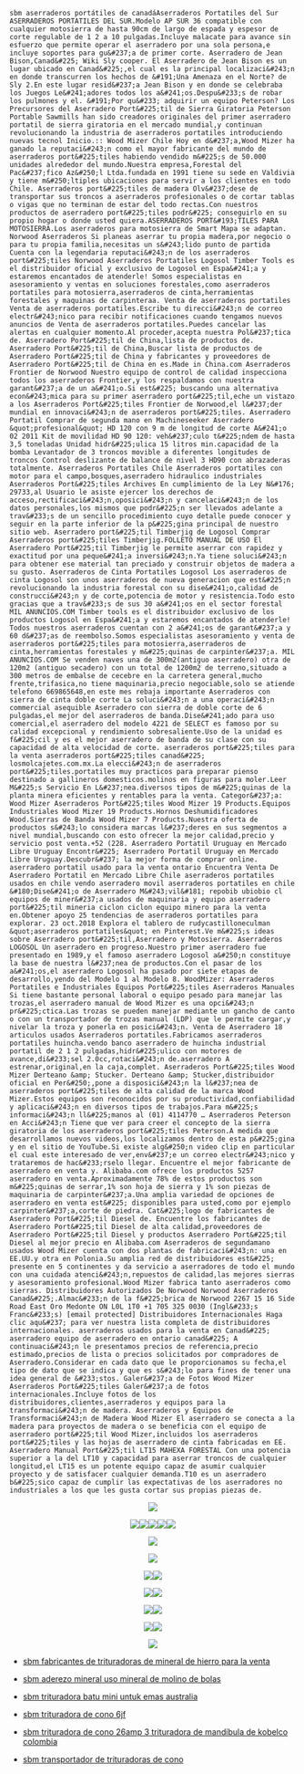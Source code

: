 
```
sbm aserraderos portátiles de canadáAserraderos Portatiles del Sur ASERRADEROS PORTATILES DEL SUR.Modelo AP SUR 36 compatible con cualquier motosierra de hasta 90cm de largo de espada y espesor de corte regulable de 1 2 a 10 pulgadas.Incluye malacate para avance sin esfuerzo que permite operar el aserradero por una sola persona,e incluye soportes para gu&#237;a de primer corte. Aserradero de Jean Bison,Canad&#225; Wiki Sly cooper. El Aserradero de Jean Bison es un lugar ubicado en Canad&#225;,el cual es la principal localizaci&#243;n en donde transcurren los hechos de &#191;Una Amenaza en el Norte? de Sly 2.En este lugar resid&#237;a Jean Bison y en donde se celebraba los Juegos Le&#241;adores todos los a&#241;os.Despu&#233;s de robar los pulmones y el. &#191;Por qu&#233; adquirir un equipo Peterson? Los Precursores del Aserradero Port&#225;til de Sierra Giratoria Peterson Portable Sawmills han sido creadores originales del primer aserradero portatil de sierra giratoria en el mercado mundial,y continuan revolucionando la industria de aserraderos portatiles introduciendo nuevas tecnol Inicio.:: Wood Mizer Chile Hoy en d&#237;a,Wood Mizer ha ganado la reputaci&#243;n como el mayor fabricante del mundo de aserraderos port&#225;tiles habiendo vendido m&#225;s de 50.000 unidades alrededor del mundo.Nuestra empresa,Forestal del Pac&#237;fico Az&#250;l Ltda.fundada en 1991 tiene su sede en Valdivia y tiene m&#250;ltiples ubicaciones para servir a los clientes en todo Chile. Aserraderos port&#225;tiles de madera Olv&#237;dese de transportar sus troncos a aserraderos profesionales o de cortar tablas o vigas que no terminan de estar del todo rectas.Con nuestros productos de aserradero port&#225;tiles podr&#225; conseguirlo en su propio hogar o donde usted quiera.ASERRADEROS PORT&#193;TILES PARA MOTOSIERRA.Los aserraderos para motosierra de Smart Mapa se adaptan. Norwood Aserraderos Si planeas aserrar tu propia madera,por negocio o para tu propia familia,necesitas un s&#243;lido punto de partida Cuenta con la legendaria reputaci&#243;n de los aserraderos port&#225;tiles Norwood Aserraderos Portatiles Logosol Timber Tools es el distribuidor oficial y exclusivo de Logosol en Espa&#241;a y estaremos encantados de atenderle! Somos especialistas en asesoramiento y ventas en soluciones forestales,como aserraderos portatiles para motosierra,aserraderos de cinta,herramientas forestales y maquinas de carpinteraa. Venta de aserraderos portatiles Venta de aserraderos portatiles.Escribe tu direcci&#243;n de correo electr&#243;nico para recibir notificaciones cuando tengamos nuevos anuncios de Venta de aserraderos portatiles.Puedes cancelar las alertas en cualquier momento.Al proceder,acepta nuestra Pol&#237;tica de. Aserradero Port&#225;til de China,lista de productos de. Aserradero Port&#225;til de China,Buscar lista de productos de Aserradero Port&#225;til de China y fabricantes y proveedores de Aserradero Port&#225;til de China en es.Made in China.com Aserraderos Frontier de Norwood Nuestro equipo de control de calidad inspecciona todos los aserraderos Frontier,y los respaldamos con nuestra garant&#237;a de un a&#241;o.Si est&#225; buscando una alternativa econ&#243;mica para su primer aserradero port&#225;til,eche un vistazo a los Aserraderos Port&#225;tiles Frontier de Norwood,el l&#237;der mundial en innovaci&#243;n de aserraderos port&#225;tiles. Aserradero Portatil Comprar de segunda mano en Machineseeker Aserradero &quot;profesional&quot; HD 120 con 9 m de longitud de corte A&#241;o 02 2011 Kit de movilidad HD 90 120: veh&#237;culo t&#225;ndem de hasta 3,5 toneladas Unidad hidr&#225;ulica 15 litros min.capacidad de la bomba Levantador de 3 troncos movible a diferentes longitudes de troncos Control deslizante de balance de nivel 3 HD90 con abrazaderas totalmente. Aserraderos Portatiles Chile Aserraderos portatiles con motor para el campo,bosques,aserradero hidraulico industriales Aserraderos Port&#225;tiles Archives En cumplimiento de la Ley N&#176; 29733,al Usuario le asiste ejercer los derechos de acceso,rectificaci&#243;n,oposici&#243;n y cancelaci&#243;n de los datos personales,los mismos que podr&#225;n ser llevados adelante a trav&#233;s de un sencillo procedimiento cuyo detalle puede conocer y seguir en la parte inferior de la p&#225;gina principal de nuestro sitio web. Aserradero port&#225;til Timberjig de Logosol Comprar Aserraderos port&#225;tiles Timberjig.FOLLETO MANUAL DE USO El Aserradero Port&#225;til Timberjig le permite aserrar con rapidez y exactitud por una peque&#241;a inversi&#243;n.Ya tiene soluci&#243;n para obtener ese material tan preciado y construir objetos de madera a su gusto. Aserraderos de Cinta Portatiles Logosol Los aserraderos de cinta Logosol son unos aserraderos de nueva generacion que est&#225;n revolucionando la industria forestal con su dise&#241;o,calidad de construcci&#243;n y de corte,potencia de motor y resistencia.Todo esto gracias que a trav&#233;s de sus 30 a&#241;os en el sector forestal MIL ANUNCIOS.COM Timber tools es el distribuidor exclusivo de los productos Logosol en Espa&#241;a y estaremos encantados de atenderle! Todos nuestros aserraderos cuentan con 2 a&#241;os de garant&#237;a y 60 d&#237;as de reembolso.Somos especialistas asesoramiento y venta de aserraderos port&#225;tiles para motosierra,aserraderos de cinta,herramientas forestales y m&#225;quinas de carpinter&#237;a. MIL ANUNCIOS.COM Se venden naves una de 300m2(antiguo aserradero) otra de 120m2 (antiguo secadero) con un total de 1200m2 de terreno,situado a 300 metros de embalse de cecebre en la carretera general,mucho frente,trifasica,no tiene maquinaria,precio negociable,solo se atiende telefono 669865648,en este mes rebaja importante Aserraderos con sierra de cinta doble corte La soluci&#243;n a una operaci&#243;n commercial asequible Aserradero con sierra de doble corte de 6 pulgadas,el mejor del aserraderos de banda.Dise&#241;ado para uso comercial,el aserradero del modelo 4221 de SELECT es famoso por su calidad excepcional y rendimiento sobresaliente.Uso de la unidad es f&#225;cil y es el mejor aserradero de banda de su clase con su capacidad de alta velocidad de corte. aserraderos port&#225;tiles para la venta aserraderos port&#225;tiles canad&#225; losmolcajetes.com.mx.La elecci&#243;n de aserraderos port&#225;tiles.portatiles muy practicos para preparar pienso destinado a gallineros domesticos.molinos en figuras para moler.Leer M&#225;s Servicio En L&#237;nea.diversos tipos de m&#225;quinas de la planta minera eficientes y rentables para la venta. Categor&#237;a: Wood Mizer Aserraderos Port&#225;tiles Wood Mizer 19 Products.Equipos Industriales Wood Mizer 19 Products.Hornos Deshumidificadores Wood.Sierras de Banda Wood Mizer 7 Products.Nuestra oferta de productos s&#243;lo considera marcas l&#237;deres en sus segmentos a nivel mundial,buscando con esto ofrecer la mejor calidad,precio y servicio post venta.+52 (228. Aserradero Portatil Uruguay en Mercado Libre Uruguay Encontr&#225; Aserradero Portatil Uruguay en Mercado Libre Uruguay.Descubr&#237; la mejor forma de comprar online. aserradero portatil usado para la venta ontario Encuentra Venta De Aserradero Portatil en Mercado Libre Chile aserraderos portatiles usados en chile vendo aserradero movil aserraderos portatiles en chile &#180;Dise&#241;o de Aserradero M&#243;vil&#181; repobib ubiobio cl equipos de miner&#237;a usados de maquinaria y equipo aserradero port&#225;til mineria ciclon ciclon equipo minero para la venta en.Obtener apoyo 25 tendencias de aserraderos portatiles para explorar. 23 oct.2018 Explora el tablero de rudycastilloneculman &quot;aserraderos portatiles&quot; en Pinterest.Ve m&#225;s ideas sobre Aserradero port&#225;til,Aserradero y Motosierra. Aserraderos LOGOSOL Un aserradero en progreso.Nuestro primer aserradero fue presentado en 1989,y el famoso aserradero Logosol a&#250;n constituye la base de nuestra l&#237;nea de productos.Con el pasar de los a&#241;os,el aserradero Logosol ha pasado por siete etapas de desarrollo,yendo del Modelo 1 al Modelo 8. WoodMizer: Aserraderos Portatiles e Industriales Equipos Port&#225;tiles Aserraderos Manuales Si tiene bastante personal laboral o equipo pesado para manejar las trozas,el aserradero manual de Wood Mizer es una opci&#243;n pr&#225;ctica.Las trozas se pueden manejar mediante un gancho de canto o con un transportador de trozas manual (LDP) que le permite cargar,y nivelar la troza y ponerla en posici&#243;n. Venta de Aserradero 18 articulos usados Aserraderos portatiles.Fabricamos aserraderos portatiles huincha.vendo banco aserradero de huincha industrial portatil de 2 1 2 pulgadas,hidr&#225;ulico con motores de avance,di&#233;sel 2.0cc,rotaci&#243;n de.aserradero A estrenar,original,en la caja,complet. Aserraderos Port&#225;tiles Wood Mizer Derteano &amp; Stucker. Derteano &amp; Stucker,distribuidor oficial en Per&#250;,pone a disposici&#243;n la l&#237;nea de aserraderos port&#225;tiles de alta calidad de la marca Wood Mizer.Estos equipos son reconocidos por su productividad,confiabilidad y aplicaci&#243;n en diversos tipos de trabajos.Para m&#225;s informaci&#243;n ll&#225;manos al (01) 4114770 … Aserraderos Peterson en Acci&#243;n Tiene que ver para creer el concepto de la sierra giratoria de los aserraderos port&#225;tiles Peterson.A medida que desarrollamos nuevos videos,los localizamos dentro de esta p&#225;gina y en el sitio de YouTube.Si existe alg&#250;n video clip en particular el cual este interesado de ver,env&#237;e un correo electr&#243;nico y trataremos de hac&#233;rselo llegar. Encuentre el mejor fabricante de aserradero en venta y. Alibaba.com ofrece los productos 5257 aserradero en venta.Aproximadamente 78% de estos productos son m&#225;quinas de serrar,1% son hoja de sierra y 1% son piezas de maquinaria de carpinter&#237;a.Una amplia variedad de opciones de aserradero en venta est&#225; disponibles para usted,como por ejemplo carpinter&#237;a,corte de piedra. Cat&#225;logo de fabricantes de Aserradero Port&#225;til Diesel de. Encuentre los fabricantes de Aserradero Port&#225;til Diesel de alta calidad,proveedores de Aserradero Port&#225;til Diesel y productos Aserradero Port&#225;til Diesel al mejor precio en Alibaba.com Aserraderos de segundamano usados Wood Mizer cuenta con dos plantas de fabricaci&#243;n: una en EE.UU.y otra en Polonia.Su amplia red de distribuidores est&#225; presente en 5 continentes y da servicio a aserradores de todo el mundo con una cuidada atenci&#243;n,repuestos de calidad,las mejores sierras y asesoramiento profesional.Wood Mizer fabrica tanto aserraderos como sierras. Distribuidores Autorizados De Norwood Norwood Aserraderos Canad&#225;.Almac&#233;n de la f&#225;brica de Norwood 2267 15 16 Side Road East Oro Medonte ON L0L 1T0 +1 705 325 0030 (Ingl&#233;s Franc&#233;s) [email protected] Distribuidores Internacionales Haga clic aqu&#237; para ver nuestra lista completa de distribuidores internacionales. aserraderos usados para la venta en Canad&#225; aserradero equipo de aserradero en ontario canad&#225; A continuaci&#243;n le presentamos precios de referencia,precio estimado,precios de lista o precios solicitados por compradores de Aserradero.Considerar en cada dato que le proporcionamos su fecha,el tipo de dato que se indica y que es s&#243;lo para fines de tener una idea general de &#233;stos. Galer&#237;a de Fotos Wood Mizer Aserraderos Port&#225;tiles Galer&#237;a de fotos internacionales.Incluye fotos de los distribuidores,clientes,aserraderos y equipos para la transformaci&#243;n de madera. Aserraderos y Equipos de Transformaci&#243;n de Madera Wood Mizer El aserradero se conecta a la madera para proyectos de madera o se beneficia con el equipo de aserradero port&#225;til Wood Mizer,incluidos los aserraderos port&#225;tiles y las hojas de aserradero de cinta fabricadas en EE. Aserradero Manual Port&#225;til LT15 MAHEXA FORESTAL Con una potencia superior a la del LT10 y capacidad para aserrar troncos de cualquier longitud,el LT15 es un potente equipo capaz de asumir cualquier proyecto y de satisfacer cualquier demanda.T10 es un aserradero b&#225;sico capaz de cumplir las expectativas de los aserradores no industriales a los que les gusta cortar sus propias piezas de. 
```

<div align="center">

<a href="https://es-crusher.shibang-china.com/github&k=sbm+aserraderos+port%C3%A1tiles+de+canad%C3%A1"><img src="https://static.shibang-china.com/es/crusher/logo.jpg"></a>

<a href="https://es-crusher.shibang-china.com/github&k=sbm+aserraderos+port%C3%A1tiles+de+canad%C3%A1"><img src="https://static.shibang-china.com/es/crusher/index.jpg"></a><a href="https://es-crusher.shibang-china.com/material.htmlgithub&k=sbm+aserraderos+port%C3%A1tiles+de+canad%C3%A1"><img src="https://static.shibang-china.com/es/crusher/material.jpg"></a><a href="https://es-crusher.shibang-china.com/application.htmlgithub&k=sbm+aserraderos+port%C3%A1tiles+de+canad%C3%A1"><img src="https://static.shibang-china.com/es/crusher/application.jpg"></a><a href="https://es-crusher.shibang-china.com/aboutus.htmlgithub&k=sbm+aserraderos+port%C3%A1tiles+de+canad%C3%A1"><img src="https://static.shibang-china.com/es/crusher/aboutus.jpg"></a><a href="https://es-crusher.shibang-china.com/contact.htmlgithub&k=sbm+aserraderos+port%C3%A1tiles+de+canad%C3%A1"><img src="https://static.shibang-china.com/es/crusher/contact.jpg"></a>

<a href="https://es-crusher.shibang-china.com/github&k=sbm+aserraderos+port%C3%A1tiles+de+canad%C3%A1"><img src="https://static.shibang-china.com/es/crusher/banner.jpg"></a>

<a href="https://swt.shibang-china.com/github&k=sbm+aserraderos+port%C3%A1tiles+de+canad%C3%A1"><img src="https://static.shibang-china.com/es/crusher/text.jpg"></a>

<a href="https://swt.shibang-china.com/github&k=sbm+aserraderos+port%C3%A1tiles+de+canad%C3%A1"><img src="https://static.shibang-china.com/es/crusher/chat.jpg"></a><a href="https://es-crusher.shibang-china.com/contact.htmlgithub&k=sbm+aserraderos+port%C3%A1tiles+de+canad%C3%A1"><img src="https://static.shibang-china.com/es/crusher/message.jpg"></a>

<a href="https://es-crusher.shibang-china.com/products/pe.htmlgithub&k=sbm+aserraderos+port%C3%A1tiles+de+canad%C3%A1"><img src="https://static.shibang-china.com/es/crusher/pe.jpg"></a><a href="https://es-crusher.shibang-china.com/products/pf.htmlgithub&k=sbm+aserraderos+port%C3%A1tiles+de+canad%C3%A1"><img src="https://static.shibang-china.com/es/crusher/pf.jpg"></a>

<a href="https://es-crusher.shibang-china.com/products/hpt.htmlgithub&k=sbm+aserraderos+port%C3%A1tiles+de+canad%C3%A1"><img src="https://static.shibang-china.com/es/crusher/hpt.jpg"></a><a href="https://es-crusher.shibang-china.com/products/vsi.htmlgithub&k=sbm+aserraderos+port%C3%A1tiles+de+canad%C3%A1"><img src="https://static.shibang-china.com/es/crusher/vsi.jpg"></a>

<a href="https://es-crusher.shibang-china.com/products/klv.htmlgithub&k=sbm+aserraderos+port%C3%A1tiles+de+canad%C3%A1"><img src="https://static.shibang-china.com/es/crusher/klv.jpg"></a><a href="https://es-crusher.shibang-china.com/products/portable.htmlgithub&k=sbm+aserraderos+port%C3%A1tiles+de+canad%C3%A1"><img src="https://static.shibang-china.com/es/crusher/portable.jpg"></a>

<a href="https://swt.shibang-china.com/github&k=sbm+aserraderos+port%C3%A1tiles+de+canad%C3%A1"><img src="https://static.shibang-china.com/es/crusher/case.jpg"></a>

</div>


* [sbm fabricantes de trituradoras de mineral de hierro para la venta](sbm%20fabricantes%20de%20trituradoras%20de%20mineral%20de%20hierro%20para%20la%20venta.md)

* [sbm aderezo mineral uso mineral de molino de bolas](sbm%20aderezo%20mineral%20uso%20mineral%20de%20molino%20de%20bolas.md)

* [sbm trituradora batu mini untuk emas australia](sbm%20trituradora%20batu%20mini%20untuk%20emas%20australia.md)

* [sbm trituradora de cono 6jf](sbm%20trituradora%20de%20cono%206jf.md)

* [sbm trituradora de cono 26amp 3 trituradora de mandíbula de kobelco colombia](sbm%20trituradora%20de%20cono%2026amp%203%20trituradora%20de%20mand%C3%ADbula%20de%20kobelco%20colombia.md)

* [sbm transportador de trituradoras de cono](sbm%20transportador%20de%20trituradoras%20de%20cono.md)